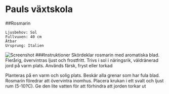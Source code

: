 # Pauls växtskola

##Rosmarin

    Ljusbehov: Sol
    Fullvuxen: 40 cm
    Ätbar
    Ursprung: Italien
![Screenshot](https://www.plantagen.se/dw/image/v2/BCMR_PRD/on/demandware.static/-/Sites-inriver-catalog/default/dwaed55d3d/images/large/4017891310367.jpg?sh=618)
###Instruktioner
Skördeklar rosmarin med aromatiska blad. Flerårig, övervintras ljust och frostfritt. Trivs i sol i näringsrik, väldränerad jord på varm plats. Används färsk, fryst eller torkad

Planteras på en varm och solig plats. Beskär alla grenar som har fula blad. Rosmarin föredrar att övervintra inomhus. Placera krukan i ett svalt och ljust rum (5-10?C). Ge den lite vatten för att förhindra att jorden torkar ut
